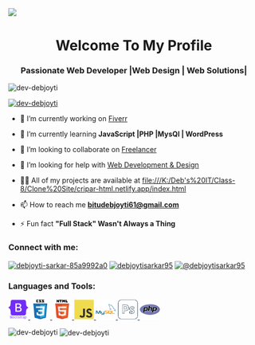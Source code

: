 <img src="https://media.licdn.com/dms/image/v2/D5616AQFarPLTeYek_w/profile-displaybackgroundimage-shrink_350_1400/profile-displaybackgroundimage-shrink_350_1400/0/1731319368431?e=1736985600&v=beta&t=iFYFVZgUOIZBogHhPiolalo8CXz4QbIgnvfuGkLAJ0U">



<h1 align="center">Welcome To My Profile</h1>
<h3 align="center">Passionate Web Developer |Web Design | Web Solutions|</h3>

<p align="left"> <img src="https://komarev.com/ghpvc/?username=dev-debjoyti&label=Profile%20views&color=0e75b6&style=flat" alt="dev-debjoyti" /> </p>

<p align="left"> <a href="https://github.com/ryo-ma/github-profile-trophy"><img src="https://github-profile-trophy.vercel.app/?username=dev-debjoyti" alt="dev-debjoyti" /></a> </p>

- 🔭 I’m currently working on [Fiverr](https://www.fiverr.com/debjoyti82495?up_rollout=true)

- 🌱 I’m currently learning **JavaScript |PHP |MysQl | WordPress**

- 👯 I’m looking to collaborate on [Freelancer](file:///K:/Deb's%20IT/Class-8/Clone%20Site/cripar-html.netlify.app/index.html)

- 🤝 I’m looking for help with [Web Development & Design](https://www.linkedin.com/in/debjoyti-sarkar-85a9992a0/)

- 👨‍💻 All of my projects are available at [file:///K:/Deb's%20IT/Class-8/Clone%20Site/cripar-html.netlify.app/index.html](file:///K:/Deb's%20IT/Class-8/Clone%20Site/cripar-html.netlify.app/index.html)

- 📫 How to reach me **bitudebjoyti61@gmail.com**

- ⚡ Fun fact **"Full Stack" Wasn't Always a Thing**

<h3 align="left">Connect with me:</h3>
<p align="left">
<a href="https://linkedin.com/in/debjoyti-sarkar-85a9992a0" target="blank"><img align="center" src="https://raw.githubusercontent.com/rahuldkjain/github-profile-readme-generator/master/src/images/icons/Social/linked-in-alt.svg" alt="debjoyti-sarkar-85a9992a0" height="30" width="40" /></a>
<a href="https://fb.com/debjoytisarkar95" target="blank"><img align="center" src="https://raw.githubusercontent.com/rahuldkjain/github-profile-readme-generator/master/src/images/icons/Social/facebook.svg" alt="debjoytisarkar95" height="30" width="40" /></a>
<a href="https://www.youtube.com/c/@debjoytisarkar95" target="blank"><img align="center" src="https://raw.githubusercontent.com/rahuldkjain/github-profile-readme-generator/master/src/images/icons/Social/youtube.svg" alt="@debjoytisarkar95" height="30" width="40" /></a>
</p>

<h3 align="left">Languages and Tools:</h3>
<p align="left"> <a href="https://getbootstrap.com" target="_blank" rel="noreferrer"> <img src="https://raw.githubusercontent.com/devicons/devicon/master/icons/bootstrap/bootstrap-plain-wordmark.svg" alt="bootstrap" width="40" height="40"/> </a> <a href="https://www.w3schools.com/css/" target="_blank" rel="noreferrer"> <img src="https://raw.githubusercontent.com/devicons/devicon/master/icons/css3/css3-original-wordmark.svg" alt="css3" width="40" height="40"/> </a> <a href="https://www.w3.org/html/" target="_blank" rel="noreferrer"> <img src="https://raw.githubusercontent.com/devicons/devicon/master/icons/html5/html5-original-wordmark.svg" alt="html5" width="40" height="40"/> </a> <a href="https://developer.mozilla.org/en-US/docs/Web/JavaScript" target="_blank" rel="noreferrer"> <img src="https://raw.githubusercontent.com/devicons/devicon/master/icons/javascript/javascript-original.svg" alt="javascript" width="40" height="40"/> </a> <a href="https://www.mysql.com/" target="_blank" rel="noreferrer"> <img src="https://raw.githubusercontent.com/devicons/devicon/master/icons/mysql/mysql-original-wordmark.svg" alt="mysql" width="40" height="40"/> </a> <a href="https://www.photoshop.com/en" target="_blank" rel="noreferrer"> <img src="https://raw.githubusercontent.com/devicons/devicon/master/icons/photoshop/photoshop-line.svg" alt="photoshop" width="40" height="40"/> </a> <a href="https://www.php.net" target="_blank" rel="noreferrer"> <img src="https://raw.githubusercontent.com/devicons/devicon/master/icons/php/php-original.svg" alt="php" width="40" height="40"/> </a> </p>

<p><img align="left" src="https://github-readme-stats.vercel.app/api/top-langs?username=dev-debjoyti&show_icons=true&locale=en&layout=compact" alt="dev-debjoyti" /></p>

<p>&nbsp;<img align="center" src="https://github-readme-stats.vercel.app/api?username=dev-debjoyti&show_icons=true&locale=en" alt="dev-debjoyti" /></p>
